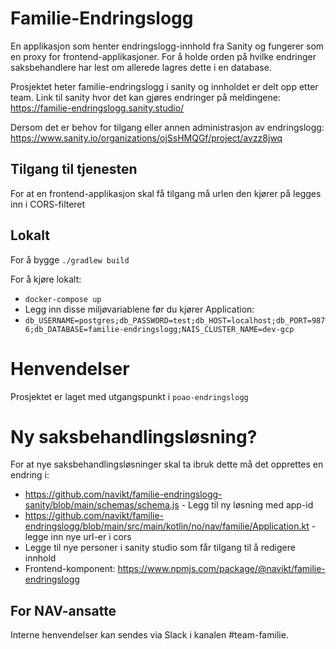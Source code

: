 # Familie-Endringslogg

En applikasjon som henter endringslogg-innhold fra Sanity og fungerer som en proxy for frontend-applikasjoner.
For å holde orden på hvilke endringer saksbehandlere har lest om allerede lagres dette i en database.

Prosjektet heter familie-endringslogg i sanity og innholdet er delt opp etter team. Link til sanity hvor det kan gjøres endringer på meldingene: https://familie-endringslogg.sanity.studio/

Dersom det er behov for tilgang eller annen administrasjon av endringslogg: https://www.sanity.io/organizations/ojSsHMQGf/project/avzz8jwq  

## Tilgang til tjenesten
For at en frontend-applikasjon skal få tilgang må urlen den kjører på legges inn i CORS-filteret

## Lokalt
For å bygge
`./gradlew build`

For å kjøre lokalt:
- `docker-compose up`
- Legg inn disse miljøvariablene før du kjører Application:
- `db_USERNAME=postgres;db_PASSWORD=test;db_HOST=localhost;db_PORT=9876;db_DATABASE=familie-endringslogg;NAIS_CLUSTER_NAME=dev-gcp`

# Henvendelser

Prosjektet er laget med utgangspunkt i `poao-endringslogg`

# Ny saksbehandlingsløsning?
For at nye saksbehandlingsløsninger skal ta ibruk dette må det opprettes en endring i:
- https://github.com/navikt/familie-endringslogg-sanity/blob/main/schemas/schema.js - Legg til ny løsning med app-id
- https://github.com/navikt/familie-endringslogg/blob/main/src/main/kotlin/no/nav/familie/Application.kt - legge inn nye url-er i cors
- Legge til nye personer i sanity studio som får tilgang til å redigere innhold
- Frontend-komponent: https://www.npmjs.com/package/@navikt/familie-endringslogg

## For NAV-ansatte

Interne henvendelser kan sendes via Slack i kanalen #team-familie.
